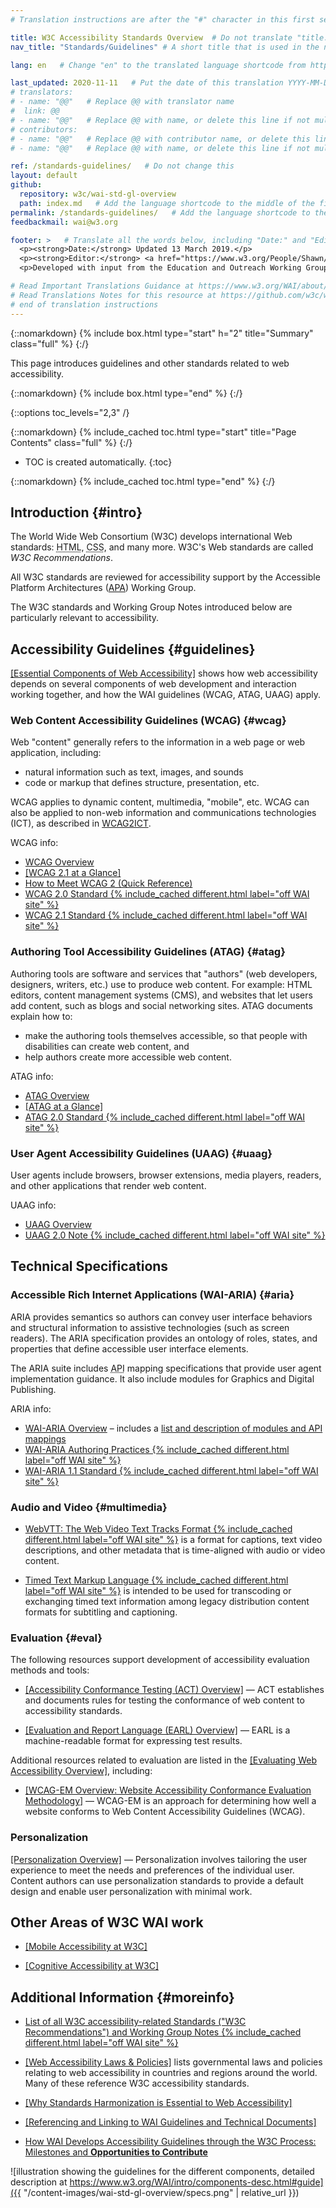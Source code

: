 ```yaml
---
# Translation instructions are after the "#" character in this first section. They are comments that do not show up in the web page. You do not need to translate the instructions after #.

title: W3C Accessibility Standards Overview  # Do not translate "title:". Do translate the text after "title:".
nav_title: "Standards/Guidelines" # A short title that is used in the navigation

lang: en   # Change "en" to the translated language shortcode from https://www.iana.org/assignments/language-subtag-registry/language-subtag-registry

last_updated: 2020-11-11   # Put the date of this translation YYYY-MM-DD (with month in the middle)
# translators: 
# - name: "@@"   # Replace @@ with translator name
#  link: @@
# - name: "@@"   # Replace @@ with name, or delete this line if not multiple translators
# contributors:
# - name: "@@"   # Replace @@ with contributor name, or delete this line if none
# - name: "@@"   # Replace @@ with name, or delete this line if not multiple contributors

ref: /standards-guidelines/   # Do not change this
layout: default
github:
  repository: w3c/wai-std-gl-overview
  path: index.md   # Add the language shortcode to the middle of the filename, for example index.fr.md
permalink: /standards-guidelines/   # Add the language shortcode to the end; for example /standards-guidelines/fr
feedbackmail: wai@w3.org

footer: >   # Translate all the words below, including "Date:" and "Editor:". Do not change these dates.
  <p><strong>Date:</strong> Updated 13 March 2019.</p>
  <p><strong>Editor:</strong> <a href="https://www.w3.org/People/Shawn/">Shawn Lawton Henry</a>.</p>
  <p>Developed with input from the Education and Outreach Working Group (<a href="https://www.w3.org/WAI/EO/">EOWG</a>).</p>

# Read Important Translations Guidance at https://www.w3.org/WAI/about/translating/#important
# Read Translations Notes for this resource at https://github.com/w3c/wai-std-gl-overview/blob/master/README.md
# end of translation instructions
---
```



{::nomarkdown}
{% include box.html type="start" h="2" title="Summary" class="full" %}
{:/}

This page introduces guidelines and other standards related to web accessibility.

{::nomarkdown}
{% include box.html type="end" %}
{:/}


{::options toc_levels="2,3" /}

{::nomarkdown}
{% include_cached toc.html type="start" title="Page Contents" class="full" %}
{:/}

-   TOC is created automatically.
{:toc}

{::nomarkdown}
{% include_cached toc.html type="end" %}
{:/}

## Introduction {#intro}

The World Wide Web Consortium (W3C) develops international Web standards: <abbr title="Hypertext Markup Language">HTML</abbr>, <abbr title="Cascading Style Sheets">CSS</abbr>, and many more. W3C's Web standards are called <dfn>W3C Recommendations</dfn>.

All W3C standards are reviewed for accessibility support by the Accessible Platform Architectures ([APA](/about/groups/apawg/)) Working Group.

The W3C standards and Working Group Notes introduced below are particularly relevant to accessibility.

## Accessibility Guidelines {#guidelines}

[[Essential Components of Web Accessibility]](/fundamentals/components/) shows how web accessibility depends on several components of web development and interaction working together, and how the WAI guidelines (WCAG, ATAG, UAAG) apply.

### Web Content Accessibility Guidelines (WCAG) {#wcag}

Web "content" generally refers to the information in a web page or web application, including:

* natural information such as text, images, and sounds
* code or markup that defines structure, presentation, etc.

WCAG applies to dynamic content, multimedia, "mobile", etc. WCAG can also be applied to non-web information and communications technologies (ICT), as described in [WCAG2ICT](/standards-guidelines/wcag/non-web-ict/).

WCAG info:
- [WCAG Overview](/standards-guidelines/wcag/)
- [[WCAG 2.1 at a Glance]](/standards-guidelines/wcag/glance/)
- [How to Meet WCAG 2 (Quick Reference)](https://www.w3.org/WAI/WCAG21/quickref/)
- [WCAG 2.0 Standard {% include_cached different.html label="off WAI site" %}](https://www.w3.org/TR/WCAG20/)
- [WCAG 2.1 Standard {% include_cached different.html label="off WAI site" %}](https://www.w3.org/TR/WCAG21/)

### Authoring Tool Accessibility Guidelines (ATAG) {#atag}

Authoring tools are software and services that "authors" (web developers, designers, writers, etc.) use to produce web content. For example: HTML editors, content management systems (CMS), and websites that let users add content, such as blogs and social networking sites. ATAG documents explain how to:
* make the authoring tools themselves accessible, so that people with disabilities can create web content, and
* help authors create more accessible web content.

ATAG info:
- [ATAG Overview](/standards-guidelines/atag/)
- [[ATAG at a Glance]](/standards-guidelines/atag/glance/)
- [ATAG 2.0 Standard {% include_cached different.html label="off WAI site" %}](https://www.w3.org/TR/ATAG/)

### User Agent Accessibility Guidelines (UAAG) {#uaag}

User agents include browsers, browser extensions, media players, readers, and other applications that render web content.

UAAG info:
- [UAAG Overview](/standards-guidelines/uaag/)
- [UAAG 2.0 Note {% include_cached different.html label="off WAI site" %}](https://www.w3.org/TR/UAAG20/)

## Technical Specifications

### Accessible Rich Internet Applications (WAI-ARIA) {#aria}

ARIA provides semantics so authors can convey user interface behaviors and structural information to assistive technologies (such as screen readers). The ARIA specification provides an ontology of roles, states, and properties that define accessible user interface elements.

The ARIA suite includes <abbr title="application programming interface">API</abbr> mapping specifications that provide user agent implementation guidance. It also include modules for Graphics and Digital Publishing.

ARIA info:
- [WAI-ARIA Overview](/standards-guidelines/aria/) – includes a [list and description of modules and API mappings](/standards-guidelines/aria/#versions)
- [WAI-ARIA Authoring Practices {% include_cached different.html label="off WAI site" %}](https://www.w3.org/TR/wai-aria-practices/)
- [WAI-ARIA 1.1 Standard {% include_cached different.html label="off WAI site" %}](https://www.w3.org/TR/wai-aria-1.1/)

### Audio and Video {#multimedia}

- [WebVTT: The Web Video Text Tracks Format {% include_cached different.html label="off WAI site" %}](https://www.w3.org/TR/webvtt/) is a format for captions, text video descriptions, and other metadata that is time-aligned with audio or video content.

- [Timed Text Markup Language {% include_cached different.html label="off WAI site" %}](https://www.w3.org/TR/ttml2/) is intended to be used for transcoding or exchanging timed text information among legacy distribution content formats for subtitling and captioning.

### Evaluation {#eval}

The following resources support development of accessibility evaluation methods and tools:

- [[Accessibility Conformance Testing (ACT) Overview]](/standards-guidelines/act/) &mdash; ACT establishes and documents rules for testing the conformance of web content to accessibility standards.

- [[Evaluation and Report Language (EARL) Overview]](/standards-guidelines/earl/) &mdash; EARL is a machine-readable format for expressing test results.

Additional resources related to evaluation are listed in the [[Evaluating Web Accessibility Overview]](/test-evaluate/), including:

- [[WCAG-EM Overview: Website Accessibility Conformance Evaluation Methodology]](/test-evaluate/conformance/wcag-em/) &mdash; WCAG-EM is an approach for determining how well a website conforms to Web Content Accessibility Guidelines (WCAG).

### Personalization

[[Personalization Overview]](/personalization/) &mdash; Personalization involves tailoring the user experience to meet the needs and preferences of the individual user. Content authors can use personalization standards to provide a default design and enable user personalization with minimal work.

## Other Areas of W3C WAI work

- [[Mobile Accessibility at W3C]](/standards-guidelines/mobile/)

- [[Cognitive Accessibility at W3C]](/cognitive/)

## Additional Information {#moreinfo}

- [List of all W3C accessibility-related Standards ("W3C Recommendations") and Working Group Notes {% include_cached different.html label="off WAI site" %}](https://www.w3.org/TR/#tr_Accessibility__All_)

- [[Web Accessibility Laws & Policies]](/policies/) lists governmental laws and policies relating to web accessibility in countries and regions around the world. Many of these reference W3C accessibility standards.

- [[Why Standards Harmonization is Essential to Web Accessibility]](/standards-guidelines/harmonization/)

- [[Referencing and Linking to WAI Guidelines and Technical Documents]](/standards-guidelines/linking/)

- [How WAI Develops Accessibility Guidelines through the W3C Process: Milestones and **Opportunities to Contribute**](/standards-guidelines/w3c-process/)

![illustration showing the guidelines for the different components, detailed description at https://www.w3.org/WAI/intro/components-desc.html#guide]({{ "/content-images/wai-std-gl-overview/specs.png" | relative_url }})
